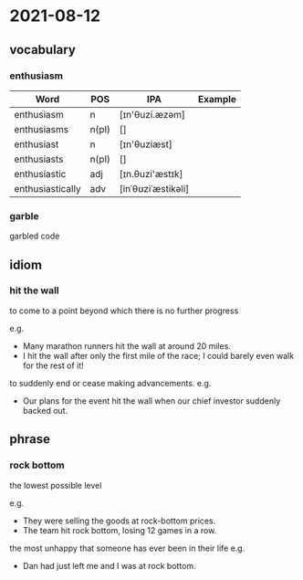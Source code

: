 # 2021-08-12
## vocabulary

### enthusiasm

| Word             | POS        | IPA                | Example |
| -------------    | ---------- | -----------------  | -       |
| enthusiasm       | n          | [ɪn'θuzi.æzəm]     |         |
| enthusiasms      | n(pl)      | []                 |         |
| enthusiast       | n          | [ɪn'θuziæst]       |         |
| enthusiasts      | n(pl)      | []                 |         |
| enthusiastic     | adj        | [ɪn.θuzi'æstɪk]    |         |
| enthusiastically | adv        | [inˈθʊziˈæstikəli] |         |

### garble
garbled code

## idiom
### hit the wall
to come to a point beyond which there is no further progress

e.g.
- Many marathon runners hit the wall at around 20 miles.
- I hit the wall after only the first mile of the race; I could barely even walk for the rest of it!

to suddenly end or cease making advancements.
e.g.
- Our plans for the event hit the wall when our chief investor suddenly backed out.

## phrase
### rock bottom
the lowest possible level

e.g.
- They were selling the goods at rock-bottom prices.
- The team hit rock bottom, losing 12 games in a row.

the most unhappy that someone has ever been in their life
e.g.
- Dan had just left me and I was at rock bottom.
